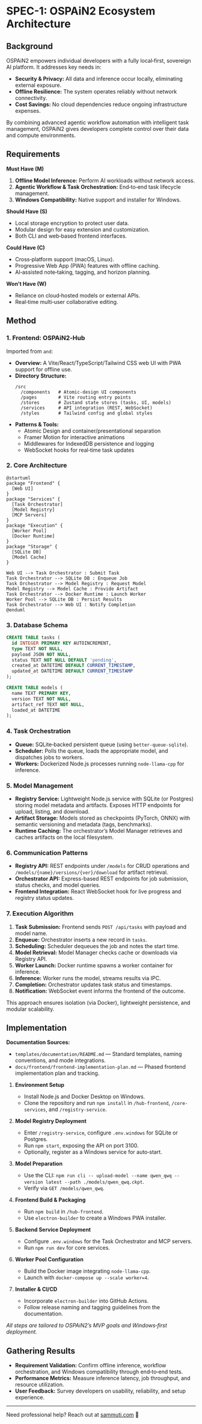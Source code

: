 # SPEC-1: OSPAiN2 Ecosystem Architecture

## Background

OSPAiN2 empowers individual developers with a fully local‑first, sovereign AI platform. It addresses key needs in:

- **Security & Privacy:** All data and inference occur locally, eliminating external exposure.
- **Offline Resilience:** The system operates reliably without network connectivity.
- **Cost Savings:** No cloud dependencies reduce ongoing infrastructure expenses.

By combining advanced agentic workflow automation with intelligent task management, OSPAiN2 gives developers complete control over their data and compute environments.

## Requirements

**Must Have (M)**

1. **Offline Model Inference:** Perform AI workloads without network access.
2. **Agentic Workflow & Task Orchestration:** End‑to‑end task lifecycle management.
3. **Windows Compatibility:** Native support and installer for Windows.

**Should Have (S)**

- Local storage encryption to protect user data.
- Modular design for easy extension and customization.
- Both CLI and web‑based frontend interfaces.

**Could Have (C)**

- Cross‑platform support (macOS, Linux).
- Progressive Web App (PWA) features with offline caching.
- AI‑assisted note‑taking, tagging, and horizon planning.

**Won’t Have (W)**

- Reliance on cloud‑hosted models or external APIs.
- Real‑time multi‑user collaborative editing.

## Method

### 1. Frontend: OSPAiN2‑Hub

Imported from `` and ``:

- **Overview:** A Vite/React/TypeScript/Tailwind CSS web UI with PWA support for offline use.
- **Directory Structure:**
  ```
  /src
    /components   # Atomic-design UI components
    /pages        # Vite routing entry points
    /stores       # Zustand state stores (tasks, UI, models)
    /services     # API integration (REST, WebSocket)
    /styles       # Tailwind config and global styles
  ```
- **Patterns & Tools:**
  - Atomic Design and container/presentational separation
  - Framer Motion for interactive animations
  - Middlewares for IndexedDB persistence and logging
  - WebSocket hooks for real‑time task updates

### 2. Core Architecture

```plantuml
@startuml
package "Frontend" {
  [Web UI]
}
package "Services" {
  [Task Orchestrator]
  [Model Registry]
  [MCP Servers]
}
package "Execution" {
  [Worker Pool]
  [Docker Runtime]
}
package "Storage" {
  [SQLite DB]
  [Model Cache]
}

Web UI --> Task Orchestrator : Submit Task
Task Orchestrator --> SQLite DB : Enqueue Job
Task Orchestrator --> Model Registry : Request Model
Model Registry --> Model Cache : Provide Artifact
Task Orchestrator --> Docker Runtime : Launch Worker
Worker Pool --> SQLite DB : Persist Results
Task Orchestrator --> Web UI : Notify Completion
@enduml
```

### 3. Database Schema

```sql
CREATE TABLE tasks (
  id INTEGER PRIMARY KEY AUTOINCREMENT,
  type TEXT NOT NULL,
  payload JSON NOT NULL,
  status TEXT NOT NULL DEFAULT 'pending',
  created_at DATETIME DEFAULT CURRENT_TIMESTAMP,
  updated_at DATETIME DEFAULT CURRENT_TIMESTAMP
);

CREATE TABLE models (
  name TEXT PRIMARY KEY,
  version TEXT NOT NULL,
  artifact_ref TEXT NOT NULL,
  loaded_at DATETIME
);
```

### 4. Task Orchestration

- **Queue:** SQLite‑backed persistent queue (using `better-queue-sqlite`).
- **Scheduler:** Polls the queue, loads the appropriate model, and dispatches jobs to workers.
- **Workers:** Dockerized Node.js processes running `node-llama-cpp` for inference.

### 5. Model Management

- **Registry Service:** Lightweight Node.js service with SQLite (or Postgres) storing model metadata and artifacts. Exposes HTTP endpoints for upload, listing, and download.
- **Artifact Storage:** Models stored as checkpoints (PyTorch, ONNX) with semantic versioning and metadata (tags, benchmarks).
- **Runtime Caching:** The orchestrator’s Model Manager retrieves and caches artifacts on the local filesystem.

### 6. Communication Patterns

- **Registry API:** REST endpoints under `/models` for CRUD operations and `/models/{name}/versions/{ver}/download` for artifact retrieval.
- **Orchestrator API:** Express-based REST endpoints for job submission, status checks, and model queries.
- **Frontend Integration:** React WebSocket hook for live progress and registry status updates.

### 7. Execution Algorithm

1. **Task Submission:** Frontend sends `POST /api/tasks` with payload and model name.
2. **Enqueue:** Orchestrator inserts a new record in `tasks`.
3. **Scheduling:** Scheduler dequeues the job and notes the start time.
4. **Model Retrieval:** Model Manager checks cache or downloads via Registry API.
5. **Worker Launch:** Docker runtime spawns a worker container for inference.
6. **Inference:** Worker runs the model, streams results via IPC.
7. **Completion:** Orchestrator updates task status and timestamps.
8. **Notification:** WebSocket event informs the frontend of the outcome.

This approach ensures isolation (via Docker), lightweight persistence, and modular scalability.

## Implementation

**Documentation Sources:**

- `templates/documentation/README.md` — Standard templates, naming conventions, and mode integrations.
- `docs/frontend/frontend-implementation-plan.md` — Phased frontend implementation plan and tracking.

1. **Environment Setup**

   - Install Node.js and Docker Desktop on Windows.
   - Clone the repository and run `npm install` in `/hub-frontend`, `/core-services`, and `/registry-service`.

2. **Model Registry Deployment**

   - Enter `/registry-service`, configure `.env.windows` for SQLite or Postgres.
   - Run `npm start`, exposing the API on port 3100.
   - Optionally, register as a Windows service for auto‑start.

3. **Model Preparation**

   - Use the CLI: `npm run cli -- upload-model --name qwen_qwq --version latest --path ./models/qwen_qwq.ckpt`.
   - Verify via `GET /models/qwen_qwq`.

4. **Frontend Build & Packaging**

   - Run `npm build` in `/hub-frontend`.
   - Use `electron-builder` to create a Windows PWA installer.

5. **Backend Service Deployment**

   - Configure `.env.windows` for the Task Orchestrator and MCP servers.
   - Run `npm run dev` for core services.

6. **Worker Pool Configuration**

   - Build the Docker image integrating `node-llama-cpp`.
   - Launch with `docker-compose up --scale worker=4`.

7. **Installer & CI/CD**

   - Incorporate `electron-builder` into GitHub Actions.
   - Follow release naming and tagging guidelines from the documentation.

*All steps are tailored to OSPAiN2’s MVP goals and Windows‑first deployment.*

## Gathering Results

- **Requirement Validation:** Confirm offline inference, workflow orchestration, and Windows compatibility through end‑to‑end tests.
- **Performance Metrics:** Measure inference latency, job throughput, and resource utilization.
- **User Feedback:** Survey developers on usability, reliability, and setup experience.

---

Need professional help? Reach out at [sammuti.com](https://sammuti.com) 🙂

